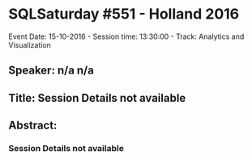 # SQLSaturday #551 - Holland 2016
Event Date: 15-10-2016 - Session time: 13:30:00 - Track: Analytics and Visualization
## Speaker: n/a n/a
## Title: Session Details not available
## Abstract:
### Session Details not available
